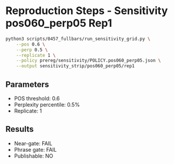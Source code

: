 # Reproduction Steps - Sensitivity pos060_perp05 Rep1

```bash
python3 scripts/0457_fullbars/run_sensitivity_grid.py \
    --pos 0.6 \
    --perp 0.5 \
    --replicate 1 \
    --policy prereg/sensitivity/POLICY.pos060_perp05.json \
    --output sensitivity_strip/pos060_perp05/rep1
```

## Parameters
- POS threshold: 0.6
- Perplexity percentile: 0.5%
- Replicate: 1

## Results
- Near-gate: FAIL
- Phrase gate: FAIL
- Publishable: NO
